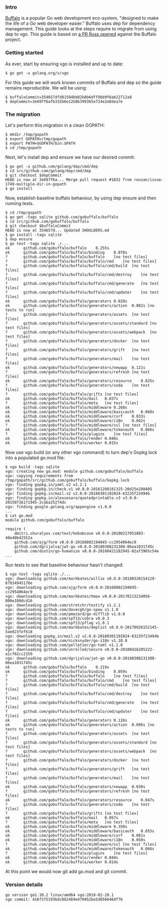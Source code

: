 <!-- __JSON: egrunner script.sh # LONG ONLINE

### Intro

[Buffalo](https://gobuffalo.io/en) is a popular Go web development eco-system, "designed to make the
life of a Go web developer easier." Buffalo uses dep for dependency management. This guide looks at
the steps require to migrate from using dep to vgo. This guide is based on [a PR Russ
opened](https://github.com/gobuffalo/buffalo/pull/1074) against the Buffalo project.

### Getting started

As ever, start by ensuring vgo is installed and up to date:

```
{{PrintBlock "go get vgo" -}}
```

For this guide we will work known commits of Buffalo and dep so the guide remains reproducible. We
will be using:

```
{{PrintBlock "pinned commits" -}}
```

### The migration

Let's perform this migration in a clean GOPATH:

```
{{PrintBlock "setup" -}}
```

Next, let's install dep and ensure we have our desired commit:

```
{{PrintBlock "install dep" -}}
```

Now, establish baseline buffalo behaviour, by using dep ensure and then running tests.

```
{{PrintBlock "baseline" -}}
```

Now use vgo build (or any other vgo command) to turn dep's Gopkg.lock into a populated go.mod file:

```
{{lineEllipsis (PrintBlock "vgo build") 8 -}}
{{lineEllipsis (PrintBlock "cat go.mod") 8 -}}
```

Run tests to see that baseline behaviour hasn't changed:

```
{{PrintBlock "vgo test" -}}
```

At this point we would now git add go.mod and git commit.

### Version details

```
{{PrintBlockOut "version details" -}}
```

-->

### Intro

[Buffalo](https://gobuffalo.io/en) is a popular Go web development eco-system, "designed to make the
life of a Go web developer easier." Buffalo uses dep for dependency management. This guide looks at
the steps require to migrate from using dep to vgo. This guide is based on [a PR Russ
opened](https://github.com/gobuffalo/buffalo/pull/1074) against the Buffalo project.

### Getting started

As ever, start by ensuring vgo is installed and up to date:

```
$ go get -u golang.org/x/vgo
```

For this guide we will work known commits of Buffalo and dep so the guide remains reproducible. We
will be using:

```
$ buffaloCommit=354657dfd81584bb82b8b6dff9bb9f6ab22712a8
$ depCommit=3e697f6afb332b6e12b8b399365e724e2e8dea7e
```

### The migration

Let's perform this migration in a clean GOPATH:

```
$ mkdir /tmp/gopath
$ export GOPATH=/tmp/gopath
$ export PATH=$GOPATH/bin:$PATH
$ cd /tmp/gopath
```

Next, let's install dep and ensure we have our desired commit:

```
$ go get -u github.com/golang/dep/cmd/dep
$ cd src/github.com/golang/dep/cmd/dep
$ git checkout $depCommit
HEAD is now at 3e697f6a... Merge pull request #1832 from rousan/issue-1749-multiple-dir-in-gopath
$ go install
```

Now, establish baseline buffalo behaviour, by using dep ensure and then running tests.

```
$ cd /tmp/gopath
$ go get -tags sqlite github.com/gobuffalo/buffalo
$ cd src/github.com/gobuffalo/buffalo
$ git checkout $buffaloCommit
HEAD is now at 354657d... Updated SHOULDERS.md
$ go install -tags sqlite
$ dep ensure
$ go test -tags sqlite ./...
ok  	github.com/gobuffalo/buffalo	0.255s
ok  	github.com/gobuffalo/buffalo/binding	0.078s
?   	github.com/gobuffalo/buffalo/buffalo	[no test files]
?   	github.com/gobuffalo/buffalo/buffalo/cmd	[no test files]
?   	github.com/gobuffalo/buffalo/buffalo/cmd/build	[no test files]
?   	github.com/gobuffalo/buffalo/buffalo/cmd/destroy	[no test files]
?   	github.com/gobuffalo/buffalo/buffalo/cmd/generate	[no test files]
?   	github.com/gobuffalo/buffalo/buffalo/cmd/updater	[no test files]
ok  	github.com/gobuffalo/buffalo/generators	0.028s
ok  	github.com/gobuffalo/buffalo/generators/action	0.082s [no tests to run]
?   	github.com/gobuffalo/buffalo/generators/assets	[no test files]
?   	github.com/gobuffalo/buffalo/generators/assets/standard	[no test files]
?   	github.com/gobuffalo/buffalo/generators/assets/webpack	[no test files]
?   	github.com/gobuffalo/buffalo/generators/docker	[no test files]
?   	github.com/gobuffalo/buffalo/generators/grift	[no test files]
?   	github.com/gobuffalo/buffalo/generators/mail	[no test files]
ok  	github.com/gobuffalo/buffalo/generators/newapp	0.121s
?   	github.com/gobuffalo/buffalo/generators/refresh	[no test files]
ok  	github.com/gobuffalo/buffalo/generators/resource	0.025s
?   	github.com/gobuffalo/buffalo/generators/soda	[no test files]
?   	github.com/gobuffalo/buffalo/grifts	[no test files]
ok  	github.com/gobuffalo/buffalo/mail	0.037s
?   	github.com/gobuffalo/buffalo/meta	[no test files]
ok  	github.com/gobuffalo/buffalo/middleware	0.268s
ok  	github.com/gobuffalo/buffalo/middleware/basicauth	0.060s
ok  	github.com/gobuffalo/buffalo/middleware/csrf	0.033s
ok  	github.com/gobuffalo/buffalo/middleware/i18n	0.042s
?   	github.com/gobuffalo/buffalo/middleware/ssl	[no test files]
ok  	github.com/gobuffalo/buffalo/middleware/tokenauth	0.066s
?   	github.com/gobuffalo/buffalo/plugins	[no test files]
ok  	github.com/gobuffalo/buffalo/render	0.040s
ok  	github.com/gobuffalo/buffalo/worker	0.015s
```

Now use vgo build (or any other vgo command) to turn dep's Gopkg.lock into a populated go.mod file:

```
$ vgo build -tags sqlite
vgo: creating new go.mod: module github.com/gobuffalo/buffalo
vgo: copying requirements from /tmp/gopath/src/github.com/gobuffalo/buffalo/Gopkg.lock
vgo: finding gopkg.in/yaml.v2 v2.2.1
vgo: finding gopkg.in/check.v1 v0.0.0-20161208181325-20d25e280405
vgo: finding gopkg.in/mail.v2 v2.0.0-20180301192024-63235f23494b
vgo: finding gopkg.in/alexcesaro/quotedprintable.v3 v3.0.0-20150716171945-2caba252f4dc
vgo: finding google.golang.org/appengine v1.0.0
...
$ cat go.mod
module github.com/gobuffalo/buffalo

require (
	dmitri.shuralyov.com/text/kebabcase v0.0.0-20180217051803-40e40b42552a
	github.com/ajg/form v0.0.0-20160802194845-cc2954064ec9
	github.com/dgrijalva/jwt-go v0.0.0-20180308231308-06ea1031745c
	github.com/dustin/go-humanize v0.0.0-20180421182945-02af3965c54e
...
```

Run tests to see that baseline behaviour hasn't changed:

```
$ vgo test -tags sqlite ./...
vgo: downloading github.com/markbates/willie v0.0.0-20180320154129-67934945178e
vgo: downloading github.com/ajg/form v0.0.0-20160802194845-cc2954064ec9
vgo: downloading github.com/markbates/hmax v0.0.0-20170213234856-800e180dcd16
vgo: downloading github.com/stretchr/testify v1.2.1
vgo: downloading github.com/davecgh/go-spew v1.1.0
vgo: downloading github.com/pmezard/go-difflib v1.0.0
vgo: downloading github.com/spf13/cobra v0.0.3
vgo: downloading github.com/spf13/pflag v1.0.1
vgo: downloading github.com/markbates/deplist v0.0.0-20170926152145-5ae023fef618
vgo: downloading gopkg.in/mail.v2 v2.0.0-20180301192024-63235f23494b
vgo: downloading github.com/nicksnyder/go-i18n v1.10.0
vgo: downloading github.com/pelletier/go-toml v1.1.0
vgo: downloading github.com/unrolled/secure v0.0.0-20180416205222-a1cf62cc2159
vgo: downloading github.com/dgrijalva/jwt-go v0.0.0-20180308231308-06ea1031745c
ok  	github.com/gobuffalo/buffalo	0.219s
ok  	github.com/gobuffalo/buffalo/binding	0.059s
?   	github.com/gobuffalo/buffalo/buffalo	[no test files]
?   	github.com/gobuffalo/buffalo/buffalo/cmd	[no test files]
?   	github.com/gobuffalo/buffalo/buffalo/cmd/build	[no test files]
?   	github.com/gobuffalo/buffalo/buffalo/cmd/destroy	[no test files]
?   	github.com/gobuffalo/buffalo/buffalo/cmd/generate	[no test files]
?   	github.com/gobuffalo/buffalo/buffalo/cmd/updater	[no test files]
ok  	github.com/gobuffalo/buffalo/generators	0.126s
ok  	github.com/gobuffalo/buffalo/generators/action	0.096s [no tests to run]
?   	github.com/gobuffalo/buffalo/generators/assets	[no test files]
?   	github.com/gobuffalo/buffalo/generators/assets/standard	[no test files]
?   	github.com/gobuffalo/buffalo/generators/assets/webpack	[no test files]
?   	github.com/gobuffalo/buffalo/generators/docker	[no test files]
?   	github.com/gobuffalo/buffalo/generators/grift	[no test files]
?   	github.com/gobuffalo/buffalo/generators/mail	[no test files]
ok  	github.com/gobuffalo/buffalo/generators/newapp	0.030s
?   	github.com/gobuffalo/buffalo/generators/refresh	[no test files]
ok  	github.com/gobuffalo/buffalo/generators/resource	0.047s
?   	github.com/gobuffalo/buffalo/generators/soda	[no test files]
?   	github.com/gobuffalo/buffalo/grifts	[no test files]
ok  	github.com/gobuffalo/buffalo/mail	0.057s
?   	github.com/gobuffalo/buffalo/meta	[no test files]
ok  	github.com/gobuffalo/buffalo/middleware	0.350s
ok  	github.com/gobuffalo/buffalo/middleware/basicauth	0.055s
ok  	github.com/gobuffalo/buffalo/middleware/csrf	0.081s
ok  	github.com/gobuffalo/buffalo/middleware/i18n	0.050s
?   	github.com/gobuffalo/buffalo/middleware/ssl	[no test files]
ok  	github.com/gobuffalo/buffalo/middleware/tokenauth	0.066s
?   	github.com/gobuffalo/buffalo/plugins	[no test files]
ok  	github.com/gobuffalo/buffalo/render	0.044s
ok  	github.com/gobuffalo/buffalo/worker	0.014s
```

At this point we would now git add go.mod and git commit.

### Version details

```
go version go1.10.2 linux/amd64 vgo:2018-02-20.1
vgo commit: 416f375193bdc882469e470452be5d856646df76
```

<!-- END -->
